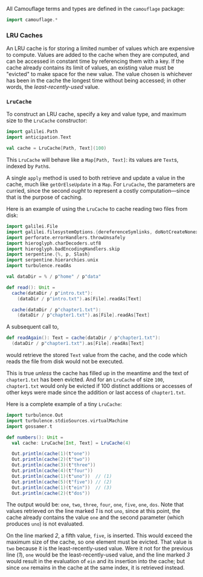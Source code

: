 All Camouflage terms and types are defined in the `camouflage` package:
```scala
import camouflage.*
```

### LRU Caches

An LRU cache is for storing a limited number of values which are expensive to compute. Values are added to the
cache when they are computed, and can be accessed in constant time by referencing them with a key. If the cache
already contains its limit of values, an existing value must be "evicted" to make space for the new value. The
value chosen is whichever has been in the cache the longest time without being accessed; in other words, the
_least-recently-used_ value.

### `LruCache`

To construct an LRU cache, specify a key and value type, and maximum size to the `LruCache` constructor:
```scala
import galilei.Path
import anticipation.Text

val cache = LruCache[Path, Text](100)
```

This `LruCache` will behave like a `Map[Path, Text]`: its values are `Text`s, indexed by `Path`s.

A single `apply` method is used to both retrieve and update a value in the cache, much like `getOrElseUpdate` in
a `Map`. For `LruCache`, the parameters are curried, since the second _ought_ to represent a costly
computation—since that is the purpose of caching.

Here is an example of using the `LruCache` to cache reading two files from disk:
```scala
import galilei.File
import galilei.filesystemOptions.{dereferenceSymlinks, doNotCreateNonexistent}
import perforate.errorHandlers.throwUnsafely
import hieroglyph.charDecoders.utf8
import hieroglyph.badEncodingHandlers.skip
import serpentine.{%, p, Slash}
import serpentine.hierarchies.unix
import turbulence.readAs

val dataDir = % / p"home" / p"data"

def read(): Unit =
  cache(dataDir / p"intro.txt"):
    (dataDir / p"intro.txt").as[File].readAs[Text]

  cache(dataDir / p"chapter1.txt"):
    (dataDir / p"chapter1.txt").as[File].readAs[Text]
```

A subsequent call to,
```scala
def readAgain(): Text = cache(dataDir / p"chapter1.txt"):
  (dataDir / p"chapter1.txt").as[File].readAs[Text]
```
would retrieve the stored `Text` value from the cache, and the code which reads the file from disk would not be
executed.

This is true _unless_ the cache has filled up in the meantime and the text of `chapter1.txt` has been evicted.
And for an `LruCache` of size `100`, `chapter1.txt` would only be evicted if 100 distinct additions or accesses
of other keys were made since the addition or last access of `chapter1.txt`.

Here is a complete example of a tiny `LruCache`:
```scala
import turbulence.Out
import turbulence.stdioSources.virtualMachine
import gossamer.t

def numbers(): Unit =
  val cache: LruCache[Int, Text] = LruCache(4)

  Out.println(cache(1)(t"one"))
  Out.println(cache(2)(t"two"))
  Out.println(cache(3)(t"three"))
  Out.println(cache(4)(t"four"))
  Out.println(cache(1)(t"uno"))  // (1)
  Out.println(cache(5)(t"five")) // (2)
  Out.println(cache(1)(t"ein"))  // (3)
  Out.println(cache(2)(t"dos"))
```

The output would be: `one`, `two`, `three`, `four`, `one`, `five`, `one`, `dos`. Note that values retrieved on
the line marked _1_ is not `uno`, since at this point, the cache already contains the value `one` and the second
parameter (which produces `uno`) is not evaluated.

On the line marked _2_, a fifth value, `five`, is inserted. This would exceed the maximum size of the cache, so
one element must be evicted. That value is `two` because it is the least-recently-used value. Were it not for
the previous line (_1_), `one` would be the least-recently-used value, and the line marked _3_ would result in
the evaluation of `ein` and its insertion into the cache; but since `one` remains in the cache at the same
index, it is retrieved instead.

